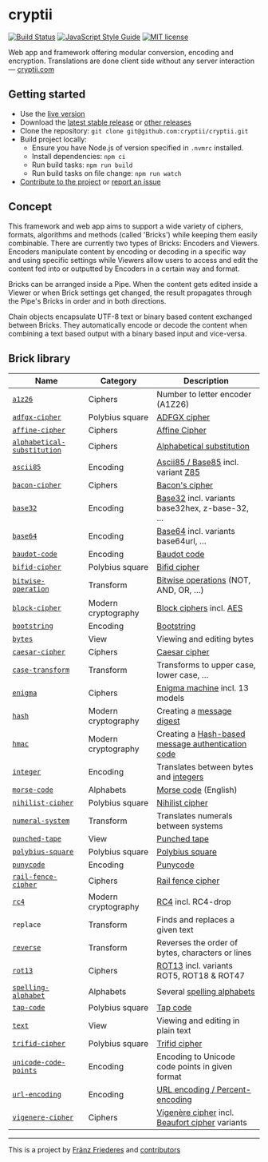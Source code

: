 
# cryptii

[![Build Status](https://travis-ci.org/cryptii/cryptii.svg?branch=dev)](https://travis-ci.org/cryptii/cryptii)
[![JavaScript Style Guide](https://img.shields.io/badge/code_style-standard-brightgreen.svg)](https://standardjs.com)
[![MIT license](https://img.shields.io/badge/license-MIT-blue.svg)](LICENSE.md)

Web app and framework offering modular conversion, encoding and encryption. Translations are done client side without any server interaction — [cryptii.com](https://cryptii.com)

## Getting started

- Use the [live version](https://cryptii.com)
- Download the [latest stable release](https://github.com/cryptii/cryptii/releases/latest) or [other releases](https://github.com/cryptii/cryptii/releases)
- Clone the repository: `git clone git@github.com:cryptii/cryptii.git`
- Build project locally:
  - Ensure you have Node.js of version specified in `.nvmrc` installed.
  - Install dependencies: `npm ci`
  - Run build tasks: `npm run build`
  - Run build tasks on file change: `npm run watch`
- [Contribute to the project](CONTRIBUTING.md) or [report an issue](https://github.com/cryptii/cryptii/issues/new/choose)

## Concept

This framework and web app aims to support a wide variety of ciphers, formats, algorithms and methods (called 'Bricks') while keeping them easily combinable. There are currently two types of Bricks: Encoders and Viewers. Encoders manipulate content by encoding or decoding in a specific way and using specific settings while Viewers allow users to access and edit the content fed into or outputted by Encoders in a certain way and format.

Bricks can be arranged inside a Pipe. When the content gets edited inside a Viewer or when Brick settings get changed, the result propagates through the Pipe's Bricks in order and in both directions.

Chain objects encapsulate UTF-8 text or binary based content exchanged between Bricks. They automatically encode or decode the content when combining a text based output with a binary based input and vice-versa.

## Brick library

| Name | Category | Description |
| ---- | -------- | ----------- |
| [`a1z26`](https://cryptii.com/pipes/a1z26-cipher) | Ciphers | Number to letter encoder (A1Z26) |
| [`adfgx-cipher`](https://cryptii.com/pipes/adfgvx-cipher) | Polybius square | [ADFGX cipher](https://en.wikipedia.org/wiki/ADFGVX_cipher) |
| [`affine-cipher`](https://cryptii.com/pipes/affine-cipher) | Ciphers | [Affine Cipher](https://en.wikipedia.org/wiki/Affine_cipher) |
| [`alphabetical-substitution`](https://cryptii.com/pipes/alphabetical-substitution) | Ciphers | [Alphabetical substitution](https://en.wikipedia.org/wiki/Substitution_cipher#Simple_substitution) |
| [`ascii85`](https://cryptii.com/pipes/ascii85-encoding) | Encoding | [Ascii85 / Base85](https://en.wikipedia.org/wiki/Ascii85) incl. variant [Z85](https://rfc.zeromq.org/spec:32/Z85/) |
| [`bacon-cipher`](https://cryptii.com/pipes/bacon-cipher) | Ciphers | [Bacon's cipher](https://en.wikipedia.org/wiki/Bacon%27s_cipher) |
| [`base32`](https://cryptii.com/pipes/base32) | Encoding | [Base32](https://en.wikipedia.org/wiki/Base32) incl. variants base32hex, z-base-32, … |
| [`base64`](https://cryptii.com/pipes/text-to-base64) | Encoding | [Base64](https://en.wikipedia.org/wiki/Base64) incl. variants base64url, … |
| [`baudot-code`](https://cryptii.com/pipes/baudot-code) | Encoding | [Baudot code](https://en.wikipedia.org/wiki/Baudot_code) |
| [`bifid-cipher`](https://cryptii.com/pipes/bifid-cipher) | Polybius square | [Bifid cipher](https://en.wikipedia.org/wiki/Bifid_cipher) |
| [`bitwise-operation`](https://cryptii.com/pipes/bitwise-calculator) | Transform | [Bitwise operations](https://en.wikipedia.org/wiki/Bitwise_operation) (NOT, AND, OR, …) |
| [`block-cipher`](https://cryptii.com/pipes/aes-encryption) | Modern cryptography | [Block ciphers](https://en.wikipedia.org/wiki/Block_cipher) incl. [AES](https://en.wikipedia.org/wiki/Advanced_Encryption_Standard) |
| [`bootstring`](https://cryptii.com/pipes/bootstring) | Encoding | [Bootstring](https://tools.ietf.org/html/rfc3492) |
| [`bytes`](https://cryptii.com/pipes/text-to-binary) | View | Viewing and editing bytes |
| [`caesar-cipher`](https://cryptii.com/pipes/caesar-cipher) | Ciphers | [Caesar cipher](https://en.wikipedia.org/wiki/Caesar_cipher) |
| [`case-transform`](https://cryptii.com/pipes/convert-case) | Transform | Transforms to upper case, lower case, … |
| [`enigma`](https://cryptii.com/pipes/enigma-machine) | Ciphers | [Enigma machine](https://en.wikipedia.org/wiki/Enigma_machine) incl. 13 models |
| [`hash`](https://cryptii.com/pipes/hash-function) | Modern cryptography | Creating a [message digest](https://en.wikipedia.org/wiki/Cryptographic_hash_function) |
| [`hmac`](https://cryptii.com/pipes/hmac) | Modern cryptography | Creating a [Hash-based message authentication code](https://en.wikipedia.org/wiki/Hash-based_message_authentication_code) |
| [`integer`](https://cryptii.com/pipes/integer-encoder) | Encoding | Translates between bytes and [integers](https://en.wikipedia.org/wiki/Integer_(computer_science)) |
| [`morse-code`](https://cryptii.com/pipes/morse-code-translator) | Alphabets | [Morse code](https://en.wikipedia.org/wiki/Morse_code) (English) |
| [`nihilist-cipher`](https://cryptii.com/pipes/nihilist-cipher) | Polybius square | [Nihilist cipher](https://en.wikipedia.org/wiki/Nihilist_cipher) |
| [`numeral-system`](https://cryptii.com/pipes/roman-numerals) | Transform | Translates numerals between systems |
| [`punched-tape`](https://cryptii.com/pipes/baudot-code) | View | [Punched tape](https://en.wikipedia.org/wiki/Punched_tape) |
| [`polybius-square`](https://cryptii.com/pipes/polybius-square) | Polybius square | [Polybius square](https://en.wikipedia.org/wiki/Polybius_square) |
| [`punycode`](https://cryptii.com/pipes/punycode) | Encoding | [Punycode](https://tools.ietf.org/html/rfc3492) |
| [`rail-fence-cipher`](https://cryptii.com/pipes/rail-fence-cipher) | Ciphers | [Rail fence cipher](https://en.wikipedia.org/wiki/Rail_fence_cipher) |
| [`rc4`](https://cryptii.com/pipes/rc4-encryption) | Modern cryptography | [RC4](https://en.wikipedia.org/wiki/RC4) incl. RC4-drop |
| `replace` | Transform | Finds and replaces a given text |
| [`reverse`](https://cryptii.com/pipes/reverse-text) | Transform | Reverses the order of bytes, characters or lines |
| [`rot13`](https://cryptii.com/pipes/rot13) | Ciphers | [ROT13](https://en.wikipedia.org/wiki/ROT13) incl. variants ROT5, ROT18 & ROT47 |
| [`spelling-alphabet`](https://cryptii.com/pipes/nato-phonetic-alphabet) | Alphabets | Several [spelling alphabets](https://en.wikipedia.org/wiki/Spelling_alphabet) |
| [`tap-code`](https://cryptii.com/pipes/tap-code) | Polybius square | [Tap code](https://en.wikipedia.org/wiki/Tap_code) |
| [`text`](https://cryptii.com/pipes/text-to-binary) | View | Viewing and editing in plain text |
| [`trifid-cipher`](https://cryptii.com/pipes/trifid-cipher) | Polybius square | [Trifid cipher](https://en.wikipedia.org/wiki/Trifid_cipher) |
| [`unicode-code-points`](https://cryptii.com/pipes/unicode-lookup) | Encoding | Encoding to Unicode code points in given format |
| [`url-encoding`](https://cryptii.com/pipes/urlencode) | Encoding | [URL encoding / Percent-encoding](https://en.wikipedia.org/wiki/Percent-encoding) |
| [`vigenere-cipher`](https://cryptii.com/pipes/vigenere-cipher) | Ciphers | [Vigenère cipher](https://en.wikipedia.org/wiki/Vigen%C3%A8re_cipher) incl. [Beaufort cipher](https://en.wikipedia.org/wiki/Beaufort_cipher) variants |

---

This is a project by [Fränz Friederes](https://fraenz.frieder.es/) and [contributors](https://github.com/cryptii/cryptii/graphs/contributors)
